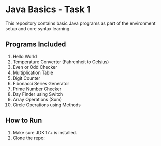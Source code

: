 # Java Basics - Task 1

This repository contains basic Java programs as part of the environment setup and core syntax learning.

## Programs Included

1. Hello World
2. Temperature Converter (Fahrenheit to Celsius)
3. Even or Odd Checker
4. Multiplication Table
5. Digit Counter
6. Fibonacci Series Generator
7. Prime Number Checker
8. Day Finder using Switch
9. Array Operations (Sum)
10. Circle Operations using Methods

## How to Run

1. Make sure JDK 17+ is installed.
2. Clone the repo:
  
  
